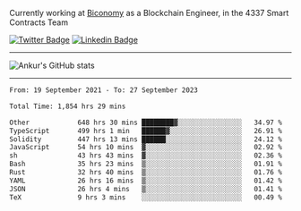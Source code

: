 Currently working at [Biconomy](https://biconomy.io/) as a Blockchain Engineer, in the 4337 Smart Contracts Team

 [![Twitter Badge](https://img.shields.io/badge/-@ankurdubey521-1ca0f1?style=flat-square&labelColor=1ca0f1&logo=twitter&logoColor=white&link=https://twitter.com/ankurdubey521)](https://twitter.com/ankurdubey521) [![Linkedin Badge](https://img.shields.io/badge/-ankurdubey521-blue?style=flat-square&logo=Linkedin&logoColor=white&link=https://www.linkedin.com/in/ankurdubey521/)](https://www.linkedin.com/in/ankurdubey521/)

<hr/>

![Ankur's GitHub stats](https://github-readme-stats.vercel.app/api?username=ankurdubey521&count_private=true&theme=radical)

<hr/>

<!--START_SECTION:waka-->

```txt
From: 19 September 2021 - To: 27 September 2023

Total Time: 1,854 hrs 29 mins

Other            648 hrs 30 mins ████████▓░░░░░░░░░░░░░░░░   34.97 %
TypeScript       499 hrs 1 min   ██████▓░░░░░░░░░░░░░░░░░░   26.91 %
Solidity         447 hrs 13 mins ██████░░░░░░░░░░░░░░░░░░░   24.12 %
JavaScript       54 hrs 10 mins  ▓░░░░░░░░░░░░░░░░░░░░░░░░   02.92 %
sh               43 hrs 43 mins  ▓░░░░░░░░░░░░░░░░░░░░░░░░   02.36 %
Bash             35 hrs 23 mins  ▒░░░░░░░░░░░░░░░░░░░░░░░░   01.91 %
Rust             32 hrs 40 mins  ▒░░░░░░░░░░░░░░░░░░░░░░░░   01.76 %
YAML             26 hrs 16 mins  ▒░░░░░░░░░░░░░░░░░░░░░░░░   01.42 %
JSON             26 hrs 4 mins   ▒░░░░░░░░░░░░░░░░░░░░░░░░   01.41 %
TeX              9 hrs 3 mins    ░░░░░░░░░░░░░░░░░░░░░░░░░   00.49 %
```

<!--END_SECTION:waka-->

